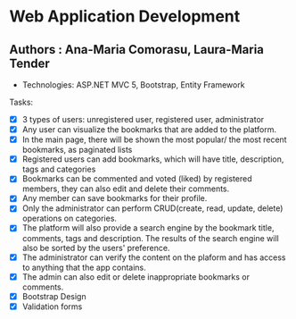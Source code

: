 # Web Application Development

## Authors : Ana-Maria Comorasu, Laura-Maria Tender

* Technologies: ASP.NET MVC 5, Bootstrap, Entity Framework

Tasks:
- [x] 3 types of users: unregistered user, registered user, administrator
- [x] Any user can visualize the bookmarks that are added to the platform.
- [x] In the main page, there will be shown the most popular/ the most recent bookmarks, as paginated lists
- [x] Registered users can add bookmarks, which will have title, description, tags and categories
- [x] Bookmarks can be commented and voted (liked) by registered members, they can also edit and delete their comments.
- [x] Any member can save bookmarks for their profile.
- [x] Only the administrator can perform CRUD(create, read, update, delete) operations on categories.
- [x] The platform will also provide a search engine by the bookmark title, comments, tags and description. The results of the search engine will also be sorted by the users' preference.
- [x] The administrator can verify the content on the plaform and has access to anything that the app contains.
- [x] The admin can also edit or delete inappropriate bookmarks or comments.
- [x] Bootstrap Design
- [x] Validation forms
